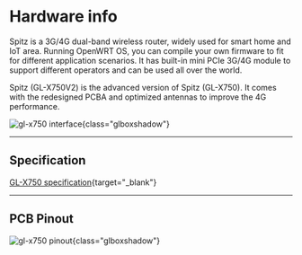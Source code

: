 # Hardware info

Spitz is a 3G/4G dual-band wireless router, widely used for smart home and IoT area. Running OpenWRT OS, you can compile your own firmware to fit for different application scenarios. It has built-in mini PCIe 3G/4G module to support different operators and can be used all over the world.

Spitz (GL-X750V2) is the advanced version of Spitz (GL-X750). It comes with the redesigned PCBA and optimized antennas to improve the 4G performance.

![gl-x750 interface](https://static.gl-inet.com/docs/en/3/setup/gl-x750/first_time_setup/router.jpg){class="glboxshadow"}

---

## Specification

[GL-X750 specification](https://www.gl-inet.com/products/gl-x750/#specs){target="_blank"}

---

## PCB Pinout

![gl-x750 pinout](https://static.gl-inet.com/docs/en/3/specification/spitz/x750.png){class="glboxshadow"}
